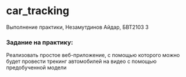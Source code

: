 # car_tracking

Выполнение практики, Незамутдинов Айдар, БВТ2103
З
### Задание на практику:

Реализовать простое веб-приложение, с помощью которого можно будет провести трекинг автомобилей на видео с помощью предобученной модели

